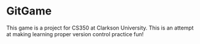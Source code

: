 # GitGame
This game is a project for CS350 at Clarkson University. This is an attempt at making learning proper version control practice fun!
